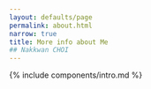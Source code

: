 ```yaml
---
layout: defaults/page
permalink: about.html
narrow: true
title: More info about Me
## Nakkwan CHOI
---
```

{% include components/intro.md %}
